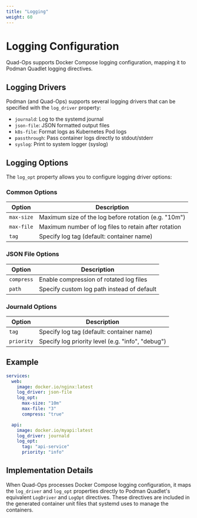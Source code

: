 ```yaml
---
title: "Logging"
weight: 60
---
```


# Logging Configuration

Quad-Ops supports Docker Compose logging configuration, mapping it to Podman Quadlet logging directives.

## Logging Drivers

Podman (and Quad-Ops) supports several logging drivers that can be specified with the `log_driver` property:

- `journald`: Log to the systemd journal
- `json-file`: JSON formatted output files
- `k8s-file`: Format logs as Kubernetes Pod logs
- `passthrough`: Pass container logs directly to stdout/stderr 
- `syslog`: Print to system logger (syslog)

## Logging Options

The `log_opt` property allows you to configure logging driver options:

### Common Options

| Option | Description |
|--------|-------------|
| `max-size` | Maximum size of the log before rotation (e.g. "10m") |
| `max-file` | Maximum number of log files to retain after rotation |
| `tag` | Specify log tag (default: container name) |

### JSON File Options

| Option | Description |
|--------|-------------|
| `compress` | Enable compression of rotated log files |
| `path` | Specify custom log path instead of default |

### Journald Options

| Option | Description |
|--------|-------------|
| `tag` | Specify log tag (default: container name) |
| `priority` | Specify log priority level (e.g. "info", "debug") |

## Example

```yaml
services:
  web:
    image: docker.io/nginx:latest
    log_driver: json-file
    log_opt:
      max-size: "10m"
      max-file: "3"
      compress: "true"

  api:
    image: docker.io/myapi:latest
    log_driver: journald
    log_opt:
      tag: "api-service"
      priority: "info"
```

## Implementation Details

When Quad-Ops processes Docker Compose logging configuration, it maps the `log_driver` and `log_opt` properties directly to Podman Quadlet's equivalent `LogDriver` and `LogOpt` directives. These directives are included in the generated container unit files that systemd uses to manage the containers.